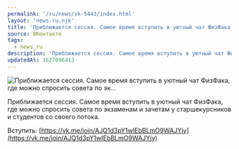 ```yaml
---
permalink: '/ru/news/vk-5443/index.html'
layout: 'news.ru.njk'
title: 'Приближается сессия. Самое время вступить в уютный чат ФизФака, где можно спросить совета по эк…'
source: ВКонтакте
tags:
  - news_ru
description: 'Приближается сессия. Самое время вступить в уютный чат ФизФака, где можно спросить совета по эк…'
updatedAt: 1527096413
---
```

![Приближается сессия. Самое время вступить в уютный чат ФизФака, где можно спросить совета по эк…](https://sun9-32.userapi.com/impf/c840522/v840522172/875b1/kR_OHGs46Zs.jpg?size=1200x630&quality=96&proxy=1&sign=986c73e9acc78c11eeb16bac914992da&c_uniq_tag=YoyyG9-SXl1lHFbUtGvRIqNYTlADUOjUf6Fvw52ZqOk&type=album)

Приближается сессия. Самое время вступить в уютный чат ФизФака, где можно спросить совета по экзаменам и зачетам у старшекурсников и студентов со своего потока.

Вступить: [https://vk.me/join/AJQ1d3pY1wIEbBLmO9WAJYjy](https://vk.me/join/AJQ1d3pY1wIEbBLmO9WAJYjy)

